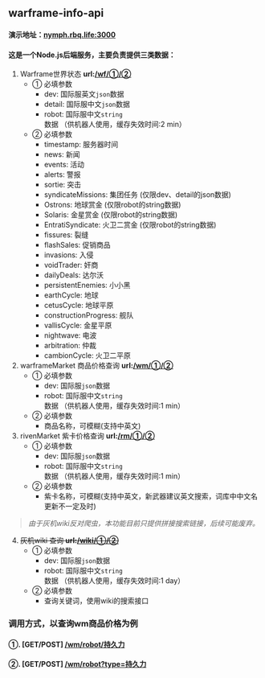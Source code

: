 ## warframe-info-api
#### 演示地址：[nymph.rbq.life:3000](http://nymph.rbq.life:3000)
#### 这是一个Node.js后端服务，主要负责提供三类数据：
1. Warframe世界状态 __url:[/wf/①/②]()__
    - ① 必填参数
        - dev: 国际服英文`json`数据
        - detail:  国际服中文`json`数据
        - robot: 国际服中文`string`数据 （供机器人使用，缓存失效时间:2 min）
    - ② 必填参数
        - timestamp: 服务器时间
        - news: 新闻
        - events: 活动
        - alerts: 警报
        - sortie: 突击
        - syndicateMissions: 集团任务 (仅限dev、detail的json数据)
        - Ostrons: 地球赏金 (仅限robot的string数据)
        - Solaris: 金星赏金 (仅限robot的string数据)
        - EntratiSyndicate: 火卫二赏金 (仅限robot的string数据)
        - fissures: 裂缝
        - flashSales: 促销商品
        - invasions: 入侵
        - voidTrader: 奸商
        - dailyDeals: 达尔沃
        - persistentEnemies: 小小黑
        - earthCycle: 地球
        - cetusCycle: 地球平原
        - constructionProgress: 舰队
        - vallisCycle: 金星平原
        - nightwave: 电波
        - arbitration: 仲裁
        - cambionCycle: 火卫二平原
2. warframeMarket 商品价格查询  __url:[/wm/①/②]()__
    - ① 必填参数
        - dev: 国际服`json`数据
        - robot: 国际服中文`string`数据 （供机器人使用，缓存失效时间:1 min）
    - ② 必填参数
        - 商品名称，可模糊(支持中英文)
3. rivenMarket 紫卡价格查询  __url:[/rm/①/②]()__
    - ① 必填参数
        - dev: 国际服`json`数据
        - robot: 国际服中文`string`数据 （供机器人使用，缓存失效时间:1 min）
    - ② 必填参数
        - 紫卡名称，可模糊(支持中英文，新武器建议英文搜索，词库中中文名更新不一定及时)
>  *由于灰机wiki反对爬虫，本功能目前只提供拼接搜索链接，后续可能废弃。*
4. ~~灰机wiki 查询 __url:[/wiki/①/②]()__~~
    - ① 必填参数
        - dev: 国际服`json`数据
        - robot: 国际服中文`string`数据 （供机器人使用，缓存失效时间:1 day）
    - ② 必填参数
        - 查询关键词，使用wiki的搜索接口
        
### 调用方式，以查询wm商品价格为例
#### ①. [GET/POST]  [/wm/robot/持久力](http://nymph.rbq.life:3000/wm/robot/持久力)
#### ②. [GET/POST]  [/wm/robot?type=持久力](http://nymph.rbq.life:3000/wm/robot?type=持久力)
